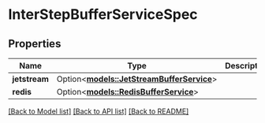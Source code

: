 # InterStepBufferServiceSpec

## Properties

Name | Type | Description | Notes
------------ | ------------- | ------------- | -------------
**jetstream** | Option<[**models::JetStreamBufferService**](JetStreamBufferService.md)> |  | [optional]
**redis** | Option<[**models::RedisBufferService**](RedisBufferService.md)> |  | [optional]

[[Back to Model list]](../README.md#documentation-for-models) [[Back to API list]](../README.md#documentation-for-api-endpoints) [[Back to README]](../README.md)


